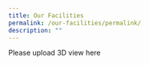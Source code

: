 ```yaml
---
title: Our Facilities
permalink: /our-facilities/permalink/
description: ""
---
```

Please upload 3D view here